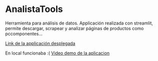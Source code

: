 # AnalistaTools
Herramienta para análisis de datos.
Applicación realizada con streamlit, permite descargar, scrapear y analizar páginas de productos como pccomponentes...


[Link de la applicación desplegada](https://scrapertool.streamlit.app/) 

En local funcionaba :(
[Video demo de la aplicacion](https://youtube.com/shorts/xeRYq5XIEB0?feature=share)
